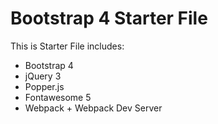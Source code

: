 # Bootstrap 4 Starter File

This is Starter File includes:

- Bootstrap 4
- jQuery 3
- Popper.js
- Fontawesome 5
- Webpack + Webpack Dev Server
